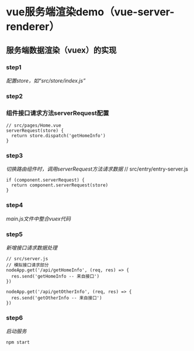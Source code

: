 # vue服务端渲染demo（vue-server-renderer）

## 服务端数据渲染（vuex）的实现

### step1
*配置store，如“src/store/index.js”*

### step2
### 组件接口请求方法serverRequest配置
```
// src/pages/Home.vue
serverRequest(store) {
  return store.dispatch('getHomeInfo')
}
```

### step3
*切换路由组件时，调用serverRequest方法请求数据*
// src/entry/entry-server.js
```
if (component.serverRequest) {
  return component.serverRequest(store)
}
```

### step4
*main.js文件中整合vuex代码*

### step5
*新增接口请求数据处理*
```
// src/server.js
// 模拟接口请求部分
nodeApp.get('/api/getHomeInfo', (req, res) => {
  res.send('getHomeInfo -- 来自接口')
})

nodeApp.get('/api/getOtherInfo', (req, res) => {
  res.send('getOtherInfo -- 来自接口')
})
```

### step6
*启动服务*
```
npm start
```
